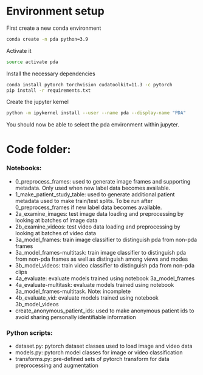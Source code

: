 # Environment setup
First create a new conda environment
```bash
conda create -n pda python=3.9
```

Activate it
```bash
source activate pda
```

Install the necessary dependencies
```bash
conda install pytorch torchvision cudatoolkit=11.3 -c pytorch
pip install -r requirements.txt
```

Create the jupyter kernel
```bash
python -m ipykernel install --user --name pda --display-name "PDA"
```

You should now be able to select the pda environment within jupyter.

# Code folder:

### Notebooks: 
* 0_preprocess_frames: used to generate image frames and supporting metadata. Only used when new label data becomes available. 
* 1_make_patient_study_table: used to generate additional patient metadata used to make train/test splits. To be run after 0_preprocess_frames if new label data becomes available.
* 2a_examine_images: test image data loading and preprocessing by looking at batches of image data
* 2b_examine_videos: test video data loading and preprocessing by looking at batches of video data
* 3a_model_frames: train image classifier to distinguish pda from non-pda frames
* 3a_model_frames-multitask: train image classifier to distinguish pda from non-pda frames as well as distinguish among views and modes
* 3b_model_videos: train video classifier to distinguish pda from non-pda clips
* 4a_evaluate: evaluate models trained using notebook 3a_model_frames
* 4a_evaluate-multitask: evaluate models trained using notebook 3a_model_frames-multitask. Note: incomplete
* 4b_evaluate_vid: evaluate models trained using notebook 3b_model_videos
* create_anonymous_patient_ids: used to make anonymous patient ids to avoid sharing personally identifiable information

### Python scripts:
* dataset.py: pytorch dataset classes used to load image and video data
* models.py: pytorch model classes for image or video classification
* transforms.py: pre-defined sets of pytorch transform for data preprocessing and augmentation